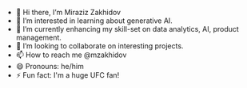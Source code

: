 - 👋 Hi there, I’m Miraziz Zakhidov
- 👀 I’m interested in learning about generative AI. 
- 🌱 I’m currently enhancing my skill-set on data analytics, AI, product management. 
- 💞️ I’m looking to collaborate on interesting projects. 
- 📫 How to reach me @mzakhidov
- 😄 Pronouns: he/him
- ⚡ Fun fact: I'm a huge UFC fan! 

<!---
mzakhidov/mzakhidov is a ✨ special ✨ repository because its `README.md` (this file) appears on your GitHub profile.
You can click the Preview link to take a look at your changes.
--->
